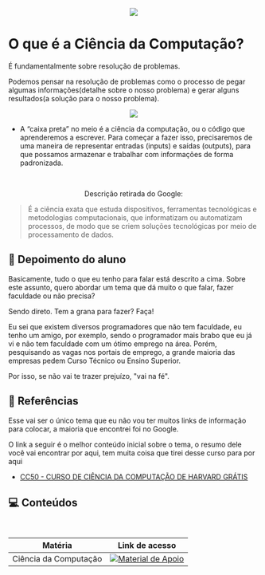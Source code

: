 <p align="center">
<img src="https://uploaddeimagens.com.br/images/004/630/456/original/Sem_t%C3%ADtulo.jpg?1696643953" />
</p>

# O que é a Ciência da Computação?

É fundamentalmente sobre resolução de problemas.

Podemos pensar na resolução de problemas como o processo de pegar algumas informações(detalhe sobre o nosso problema) e gerar alguns resultados(a solução para o nosso problema).

<p align="center">
<img src="https://github.com/RonierBastos/Ciencia-da-Computacao/blob/main/files/input-output.png?raw=true" />
</p>

- A “caixa preta” no meio é a ciência da computação, ou o código que aprenderemos a escrever. Para começar a fazer isso, precisaremos de uma maneira de representar entradas (inputs) e saídas (outputs), para que possamos armazenar e trabalhar com informações de forma padronizada.

<br />

<p align="center">Descrição retirada do Google:</p>

>É a ciência exata que estuda dispositivos, ferramentas tecnológicas e metodologias computacionais, que informatizam ou automatizam processos, de modo que se criem soluções tecnológicas por meio de processamento de dados.

## 💭 Depoimento do aluno

Basicamente, tudo o que eu tenho para falar está descrito a cima. Sobre este assunto, quero abordar um tema que dá muito o que falar, fazer faculdade ou não precisa?

Sendo direto. Tem a grana para fazer? Faça!

Eu sei que existem diversos programadores que não tem faculdade, eu tenho um amigo, por exemplo, sendo o programador mais brabo que eu já vi e não tem faculdade com um ótimo emprego na área. Porém, pesquisando as vagas nos portais de emprego, a grande maioria das empresas pedem Curso Técnico ou Ensino Superior.

Por isso, se não vai te trazer prejuízo, "vai na fé".







## 🔗 Referências
Esse vai ser o único tema que eu não vou ter muitos links de informação para colocar, a maioria que encontrei foi no Google.

O link a seguir é o melhor conteúdo inicial sobre o tema, o resumo dele você vai encontrar por aqui, tem muita coisa que tirei desse curso para por aqui

 -  [CC50 - CURSO DE CIÊNCIA DA COMPUTAÇÃO DE HARVARD GRÁTIS](https://materiais.napratica.org.br/cc50)
## 💻 Conteúdos
<table>
 <thead>
    <tr align="center">
      <th>Matéria</th>
      <th>Link de acesso</th>
    </tr>
  </thead>
  <tbody align="left">
    <tr>
      <td>Ciência da Computação</td>
      <td align="center">
        <a href="https://github.com/RonierBastos/Ciencia-da-Computacao">
           <img align="center" alt="Material de Apoio" src="https://img.shields.io/badge/Voltar%20-30A3DC?style=for-the-badge">
        </a>
      </td>
    </tr>
  </tbody>
</table>

